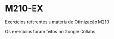 # M210-EX
Exercícios referentes a matéria de Otimização M210

Os exercícios foram feitos no Google Collabs
